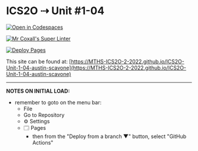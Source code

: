 # ICS2O ⇢ Unit #1-04

[![Open in Codespaces](https://classroom.github.com/assets/launch-codespace-f4981d0f882b2a3f0472912d15f9806d57e124e0fc890972558857b51b24a6f9.svg)](https://classroom.github.com/open-in-codespaces?assignment_repo_id=10167185)

[![Mr Coxall's Super Linter](https://github.com/MTHS-ICS2O-2-2022/ICS2O-Unit-1-04-austin-scavone/workflows/Mr%20Coxall's%20Super%20Linter/badge.svg)](https://github.com/MTHS-ICS2O-2-2022/ICS2O-Unit-1-04-austin-scavone/actions)

[![Deploy Pages](https://github.com/MTHS-ICS2O-2-2022/ICS2O-Unit-1-04-austin-scavone/workflows/Deploy%20Pages/badge.svg)](https://github.com/MTHS-ICS2O-2-2022/ICS2O-Unit-1-04-austin-scavone/actions)

This site can be found at: [https://MTHS-ICS2O-2-2022.github.io/ICS2O-Unit-1-04-austin-scavone](https://MTHS-ICS2O-2-2022.github.io/ICS2O-Unit-1-04-austin-scavone)

---

**NOTES ON INITIAL LOAD:**
- remember to goto on the menu bar:
  - File
  - Go to Repository
  - ⚙ Settings
  - 🗔 Pages
    - then from the "Deploy from a branch ▼" button, select "GitHub Actions"
